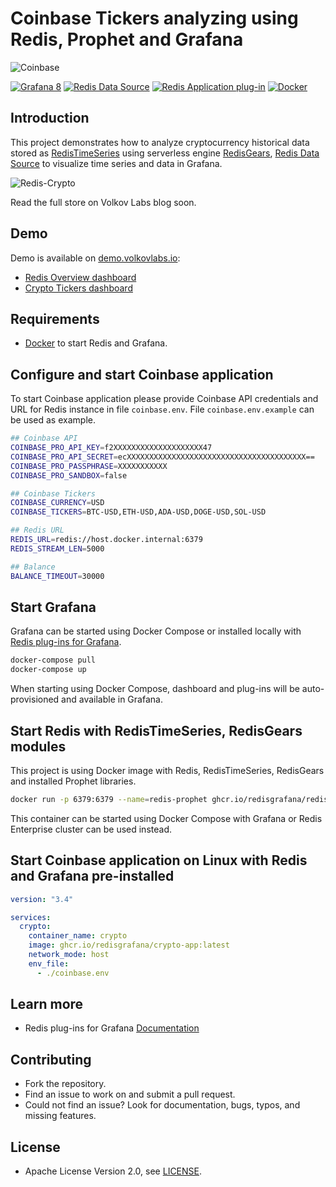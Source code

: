 # Coinbase Tickers analyzing using Redis, Prophet and Grafana

![Coinbase](https://raw.githubusercontent.com/RedisGrafana/redis-crypto/main/images/coinbase.png)

[![Grafana 8](https://img.shields.io/badge/Grafana-8-orange)](https://www.grafana.com)
[![Redis Data Source](https://img.shields.io/badge/dynamic/json?color=blue&label=Redis%20Data%20Source&query=%24.version&url=https%3A%2F%2Fgrafana.com%2Fapi%2Fplugins%2Fredis-datasource)](https://grafana.com/grafana/plugins/redis-datasource)
[![Redis Application plug-in](https://img.shields.io/badge/dynamic/json?color=blue&label=Redis%20Application%20plug-in&query=%24.version&url=https%3A%2F%2Fgrafana.com%2Fapi%2Fplugins%2Fredis-app)](https://grafana.com/grafana/plugins/redis-app)
[![Docker](https://github.com/RedisGrafana/redis-crypto/actions/workflows/docker.yml/badge.svg)](https://github.com/RedisGrafana/redis-crypto/actions/workflows/docker.yml)

## Introduction

This project demonstrates how to analyze cryptocurrency historical data stored as [RedisTimeSeries](https://oss.redislabs.com/redistimeseries/) using serverless engine [RedisGears](https://oss.redislabs.com/redisgears/), [Redis Data Source](https://github.com/RedisGrafana/grafana-redis-datasource) to visualize time series and data in Grafana.

![Redis-Crypto](https://raw.githubusercontent.com/RedisGrafana/redis-crypto/main/images/redis-crypto.png)

Read the full store on Volkov Labs blog soon.

## Demo

Demo is available on [demo.volkovlabs.io](https://demo.volkovlabs.io):

- [Redis Overview dashboard](https://demo.volkovlabs.io/d/TgibHBv7z/redis-overview?orgId=1&refresh=1h)
- [Crypto Tickers dashboard](https://demo.volkovlabs.io/d/3Bd882z7z/crypto-tickers?orgId=1&refresh=30s)

## Requirements

- [Docker](https://docker.com) to start Redis and Grafana.

## Configure and start Coinbase application

To start Coinbase application please provide Coinbase API credentials and URL for Redis instance in file `coinbase.env`. File `coinbase.env.example` can be used as example.

```bash
## Coinbase API
COINBASE_PRO_API_KEY=f2XXXXXXXXXXXXXXXXXXXX47
COINBASE_PRO_API_SECRET=ecXXXXXXXXXXXXXXXXXXXXXXXXXXXXXXXXXXXXXXXX==
COINBASE_PRO_PASSPHRASE=XXXXXXXXXXX
COINBASE_PRO_SANDBOX=false

## Coinbase Tickers
COINBASE_CURRENCY=USD
COINBASE_TICKERS=BTC-USD,ETH-USD,ADA-USD,DOGE-USD,SOL-USD

## Redis URL
REDIS_URL=redis://host.docker.internal:6379
REDIS_STREAM_LEN=5000

## Balance
BALANCE_TIMEOUT=30000
```

## Start Grafana

Grafana can be started using Docker Compose or installed locally with [Redis plug-ins for Grafana](https://redisgrafana.github.io).

```bash
docker-compose pull
docker-compose up
```

When starting using Docker Compose, dashboard and plug-ins will be auto-provisioned and available in Grafana.

## Start Redis with RedisTimeSeries, RedisGears modules

This project is using Docker image with Redis, RedisTimeSeries, RedisGears and installed Prophet libraries.

```bash
docker run -p 6379:6379 --name=redis-prophet ghcr.io/redisgrafana/redis-prophet:latest
```

This container can be started using Docker Compose with Grafana or Redis Enterprise cluster can be used instead.

## Start Coinbase application on Linux with Redis and Grafana pre-installed

```yaml
version: "3.4"

services:
  crypto:
    container_name: crypto
    image: ghcr.io/redisgrafana/crypto-app:latest
    network_mode: host
    env_file:
      - ./coinbase.env
```

## Learn more

- Redis plug-ins for Grafana [Documentation](https://redisgrafana.github.io/)

## Contributing

- Fork the repository.
- Find an issue to work on and submit a pull request.
- Could not find an issue? Look for documentation, bugs, typos, and missing features.

## License

- Apache License Version 2.0, see [LICENSE](https://github.com/RedisGrafana/redis-crypto/blob/main/LICENSE).
